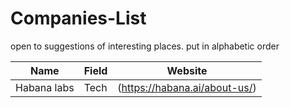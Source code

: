 # Companies-List

open to suggestions of interesting places.
put in alphabetic order


| Name           | Field                 | Website                       |
|---             |---                    |---                            |
|  Habana labs   | Tech                  | (https://habana.ai/about-us/) |


